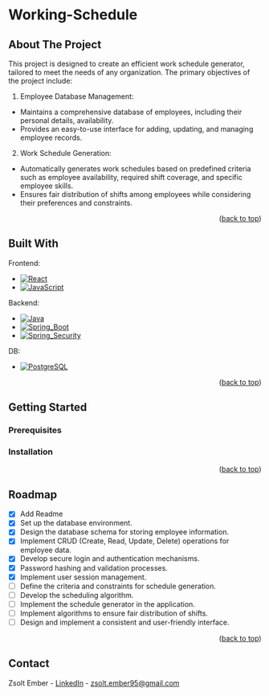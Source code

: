 # Working-Schedule

## About The Project

This project is designed to create an efficient work schedule generator, tailored to meet the needs of any organization. The primary objectives of the project include:

1. Employee Database Management:
- Maintains a comprehensive database of employees, including their personal details, availability.
- Provides an easy-to-use interface for adding, updating, and managing employee records.

2. Work Schedule Generation:
- Automatically generates work schedules based on predefined criteria such as employee availability, required shift coverage, and specific employee skills.
- Ensures fair distribution of shifts among employees while considering their preferences and constraints.

<p align="right">(<a href="#readme-top">back to top</a>)</p>


## Built With
Frontend:
* [![React][React.js]][React-url]
* [![JavaScript]][JavaScript]

Backend:
* [![Java]][Java-url]
* [![Spring_Boot]][Spring_Boot-url]
* [![Spring_Security]][Spring_Security-url]

DB:
* [![PostgreSQL]][PostgreSQL-url]

<p align="right">(<a href="#readme-top">back to top</a>)</p>


<!-- GETTING STARTED -->
## Getting Started

### Prerequisites
### Installation


<p align="right">(<a href="#readme-top">back to top</a>)</p>

<!-- ROADMAP -->
## Roadmap

- [x] Add Readme
- [x] Set up the database environment.
- [x] Design the database schema for storing employee information.
- [x] Implement CRUD (Create, Read, Update, Delete) operations for employee data.
- [x] Develop secure login and authentication mechanisms.
- [x] Password hashing and validation processes.
- [x] Implement user session management.
- [ ] Define the criteria and constraints for schedule generation.
- [ ] Develop the scheduling algorithm.
- [ ] Implement the schedule generator in the application.
- [ ] Implement algorithms to ensure fair distribution of shifts.
- [ ] Design and implement a consistent and user-friendly interface.

<p align="right">(<a href="#readme-top">back to top</a>)</p>

<!-- CONTACT -->
## Contact
Zsolt Ember - [LinkedIn](https://www.linkedin.com/in/zsolt-ember/) - 
zsolt.ember95@gmail.com











<!-- MARKDOWN LINKS & IMAGES -->
[React.js]: https://img.shields.io/badge/React-%23231F20?logo=react
[React-url]: https://reactjs.org/

[JavaScript]: https://img.shields.io/badge/JavaScript-%23231F20?logo=javascript

[Java]: https://img.shields.io/badge/Java-%23231F20?logo=oracle
[Java-url]: https://www.java.com/en/

[Spring_Boot]: https://img.shields.io/badge/Spring_Boot-%23231F20?logo=springboot
[Spring_Boot-url]: https://spring.io/projects/spring-boot 

[Spring_Security]: https://img.shields.io/badge/Spring_Security-%23231F20?logo=springsecurity
[Spring_Security-url]: https://spring.io/projects/spring-security

[PostgreSQL]: https://img.shields.io/badge/PostgreSQL-%23231F20?logo=postgresql
[PostgreSQL-url]: https://www.postgresql.org/
